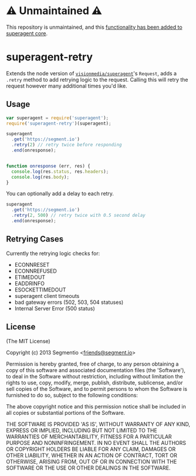 # ⚠️ Unmaintained ⚠️

This repository is unmaintained, and this [functionality has been added to superagent core](https://visionmedia.github.io/superagent/#retrying-requests).

# superagent-retry

  Extends the node version of [`visionmedia/superagent`][superagent]'s `Request`, adds a `.retry` method to add retrying logic to the request. Calling this will retry the request however many additional times you'd like.


  [superagent]: https://github.com/visionmedia/superagent

## Usage

```javascript
var superagent = require('superagent');
require('superagent-retry')(superagent);

superagent
  .get('https://segment.io')
  .retry(2) // retry twice before responding
  .end(onresponse);


function onresponse (err, res) {
  console.log(res.status, res.headers);
  console.log(res.body);
}
```

You can optionally add a delay to each retry.

```javascript
superagent
  .get('https://segment.io')
  .retry(2, 500) // retry twice with 0.5 second delay
  .end(onresponse);
```

## Retrying Cases

  Currently the retrying logic checks for:

  * ECONNRESET
  * ECONNREFUSED
  * ETIMEDOUT
  * EADDRINFO
  * ESOCKETTIMEDOUT
  * superagent client timeouts
  * bad gateway errors (502, 503, 504 statuses)
  * Internal Server Error (500 status)


## License

(The MIT License)

Copyright (c) 2013 Segmentio &lt;friends@segment.io&gt;

Permission is hereby granted, free of charge, to any person obtaining
a copy of this software and associated documentation files (the
'Software'), to deal in the Software without restriction, including
without limitation the rights to use, copy, modify, merge, publish,
distribute, sublicense, and/or sell copies of the Software, and to
permit persons to whom the Software is furnished to do so, subject to
the following conditions:

The above copyright notice and this permission notice shall be
included in all copies or substantial portions of the Software.

THE SOFTWARE IS PROVIDED 'AS IS', WITHOUT WARRANTY OF ANY KIND,
EXPRESS OR IMPLIED, INCLUDING BUT NOT LIMITED TO THE WARRANTIES OF
MERCHANTABILITY, FITNESS FOR A PARTICULAR PURPOSE AND NONINFRINGEMENT.
IN NO EVENT SHALL THE AUTHORS OR COPYRIGHT HOLDERS BE LIABLE FOR ANY
CLAIM, DAMAGES OR OTHER LIABILITY, WHETHER IN AN ACTION OF CONTRACT,
TORT OR OTHERWISE, ARISING FROM, OUT OF OR IN CONNECTION WITH THE
SOFTWARE OR THE USE OR OTHER DEALINGS IN THE SOFTWARE.
